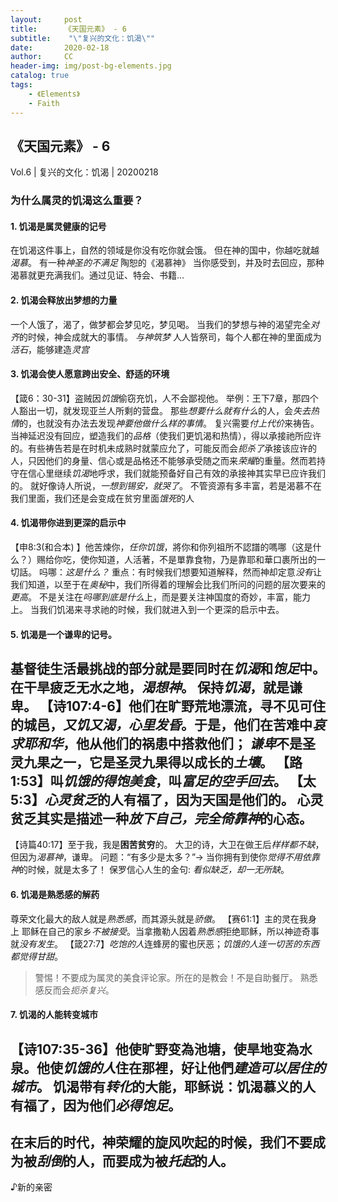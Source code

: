 ```yaml
---
layout:     post
title:      《天国元素》 - 6
subtitle:    "\"复兴的文化：饥渴\""
date:       2020-02-18
author:     CC
header-img: img/post-bg-elements.jpg
catalog: true
tags:
    - 《Elements》
    - Faith
---
```



## 《天国元素》 - 6

Vol.6 | 复兴的文化：饥渴 | 20200218 

### 为什么属灵的饥渴这么重要？
#### 1. 饥渴是**属灵健康**的记号
在饥渴这件事上，自然的领域是你没有吃你就会饿。
但在神的国中，你越吃就越*渴慕*。
有一种*神圣的不满足*
陶恕的《渴慕神》
当你感受到，并及时去回应，那种渴慕就更充满我们。通过见证、特会、书籍…

#### 2. 饥渴会释放出**梦想**的力量
一个人饿了，渴了，做梦都会梦见吃，梦见喝。
当我们的梦想与神的渴望完全*对齐*的时候，神会成就大的事情。
*与神筑梦*
人人皆祭司，每个人都在神的里面成为*活石*，能够建造*灵宫*

#### 3. 饥渴会使人愿意**跨出安全、舒适的环境**
【箴6：30-31】盗贼因*饥饿*偷窃充饥，人不会鄙视他。
举例：王下7章，那四个人豁出一切，就发现亚兰人所剩的营盘。
那些*想要什么就有什么*的人，会*失去热情*的，也就没有办法去发现*神要他做什么样的事情*。
复兴需要*付上代价*来祷告。
当神延迟没有回应，塑造我们的*品格*（使我们更饥渴和热情），得以承接祂所应许的。有些祷告若是在时机未成熟时就蒙应允了，可能反而会*扼杀了*承接该应许的人，只因他们的身量、信心或是品格还不能够承受随之而来*荣耀*的重量。然而若持守在信心里继续*饥渴*地呼求，我们就能预备好自己有效的承接神其实早已应许我们的。
就好像诗人所说，*一想到锡安，就哭了*。
不管资源有多丰富，若是渴慕不在我们里面，我们还是会变成在贫穷里面*饿死*的人

#### 4. 饥渴带你进到更深的**启示**中
【申8:3(和合本) 】他苦煉你，*任你饥饿*，將你和你列祖所不認譜的嗎哪（这是什么？）赐给你吃，使你知道，人活著，不是單靠食物，乃是靠耶和華口裹所出的一切話。
吗哪：*这是什么？*
重点：有时候我们想要知道解释，然而神却定意*没有*让我们知道，以至于在*奥秘*中，我们所得着的理解会比我们所问的问题的层次要来的*更高*。
不是关注在*吗哪到底是什么*上，而是要关注神国度的奇妙，丰富，能力上。
当我们饥渴来寻求祂的时候，我们就进入到一个更深的启示中去。

#### 5. 饥渴是一个**谦卑**的记号。
基督徒生活最挑战的部分就是要同时在*饥渴*和*饱足*中。
在干旱疲乏无水之地，*渴想神*。
保持*饥渴*，就是谦卑。
【诗107:4-6】他们在旷野荒地漂流，寻不见可住的城邑，*又饥又渴，心里发昏*。于是，他们在苦难中*哀求耶和华*，他从他们的祸患中搭救他们；
*谦卑*不是圣灵九果之一，它是圣灵九果得以成长的*土壤*。
【路1:53】叫*饥饿的得饱美食*，叫*富足的空手回去*。
【太5:3】*心灵贫乏*的人有福了，因为天国是他们的。
心灵贫乏其实是描述一种*放下自己，完全倚靠神*的心态。
---
【诗篇40:17】至于我，我是**困苦贫穷**的。
大卫的诗，大卫在做王后*样样都不缺*，但因为*渴慕神*，谦卑。
问题：“有多少是太多？”→ 当你拥有到使你*觉得不用依靠神*的时候，就是太多了！
保罗信心人生的金句: *看似缺乏，却一无所缺*。

#### 6. 饥渴是**熟悉感**的解药
尊荣文化最大的敌人就是*熟悉感*，而其源头就是*骄傲*。
【赛61:1】主的灵在我身上
耶稣在自己的家乡*不被接受*。当拿撒勒人因着*熟悉感*拒绝耶稣，所以神迹奇事就*没有发生*。
【箴27:7】*吃饱的人*连蜂房的蜜也厌恶；*饥饿的人连一切苦的东西都觉得甘甜*。
> 警惕！不要成为属灵的美食评论家。所在的是教会！不是自助餐厅。
熟悉感反而会*扼杀复兴*。

#### 7. 饥渴的人能**转变城市**
【诗107:35-36】他使旷野变為池塘，使旱地变為水泉。他使*饥饿的人*住在那裡，好让他們*建造可以居住的城市*。
饥渴带有*转化*的大能，耶稣说：饥渴慕义的人有福了，因为他们*必得饱足*。
---
在末后的时代，神荣耀的旋风吹起的时候，我们不要成为被*刮倒*的人，而要成为被*托起*的人。
---
♪新的亲密